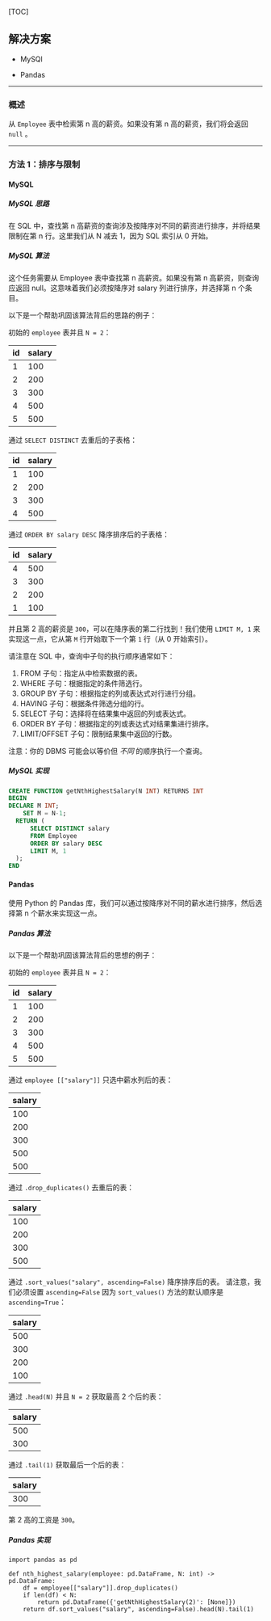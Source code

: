 [TOC]

## 解决方案

- MySQl

- Pandas

---

### 概述

从 `Employee` 表中检索第 n 高的薪资。如果没有第 n 高的薪资，我们将会返回 `null` 。

---

### 方法 1：排序与限制

#### MySQL

##### MySQL 思路

在 SQL 中，查找第 n 高薪资的查询涉及按降序对不同的薪资进行排序，并将结果限制在第 n 行。这里我们从 N 减去 1，因为 SQL 索引从 0 开始。

##### MySQL 算法

这个任务需要从 Employee 表中查找第 n 高薪资。如果没有第 n 高薪资，则查询应返回 null。这意味着我们必须按降序对 salary 列进行排序，并选择第 n 个条目。

以下是一个帮助巩固该算法背后的思路的例子：

初始的 `employee` 表并且 `N = 2`：

| id | salary |
|----|--------|
| 1  | 100    |
| 2  | 200    |
| 3  | 300    |
| 4  | 500    |
| 5  | 500    |

通过 `SELECT DISTINCT` 去重后的子表格：

| id | salary |
|----|--------|
| 1  | 100    |
| 2  | 200    |
| 3  | 300    |
| 4  | 500    |

通过 `ORDER BY salary DESC` 降序排序后的子表格：

| id | salary |
|----|--------|
| 4  | 500    |
| 3  | 300    |
| 2  | 200    |
| 1  | 100    |

并且第 2 高的薪资是 `300`，可以在降序表的第二行找到！我们使用 `LIMIT M, 1` 来实现这一点，它从第 `M` 行开始取下一个第 `1` 行（从 0 开始索引）。

请注意在 SQL 中，查询中子句的执行顺序通常如下：

1. FROM 子句：指定从中检索数据的表。
2. WHERE 子句：根据指定的条件筛选行。
3. GROUP BY 子句：根据指定的列或表达式对行进行分组。
4. HAVING 子句：根据条件筛选分组的行。
5. SELECT 子句：选择将在结果集中返回的列或表达式。
6. ORDER BY 子句：根据指定的列或表达式对结果集进行排序。
7. LIMIT/OFFSET 子句：限制结果集中返回的行数。

注意：你的 DBMS 可能会以等价但 *不同* 的顺序执行一个查询。

##### MySQL 实现

```Sql
CREATE FUNCTION getNthHighestSalary(N INT) RETURNS INT
BEGIN
DECLARE M INT; 
    SET M = N-1; 
  RETURN (
      SELECT DISTINCT salary
      FROM Employee
      ORDER BY salary DESC
      LIMIT M, 1
  );
END
```

#### Pandas

使用 Python 的 Pandas 库，我们可以通过按降序对不同的薪水进行排序，然后选择第 n 个薪水来实现这一点。

##### Pandas 算法

以下是一个帮助巩固该算法背后的思想的例子：

初始的 `employee` 表并且 `N = 2`：

| id | salary |
|----|--------|
| 1  | 100    |
| 2  | 200    |
| 3  | 300    |
| 4  | 500    |
| 5  | 500    |

通过 `employee [["salary"]]` 只选中薪水列后的表：

| salary |
|--------|
| 100    |
| 200    |
| 300    |
| 500    |
| 500    |

通过 `.drop_duplicates()` 去重后的表：

| salary |
|--------|
| 100    |
| 200    |
| 300    |
| 500    |

通过 `.sort_values("salary", ascending=False)` 降序排序后的表。 请注意，我们必须设置 `ascending=False` 因为 `sort_values()` 方法的默认顺序是 `ascending=True`：

| salary |
|--------|
| 500    |
| 300    |
| 200    |
| 100    |

通过 `.head(N)` 并且 `N = 2` 获取最高 2 个后的表：

| salary |
|--------|
| 500    |
| 300    |

通过 `.tail(1)` 获取最后一个后的表：

| salary |
|--------|
| 300    |

第 2 高的工资是 `300`。

##### Pandas 实现

```Python3
import pandas as pd

def nth_highest_salary(employee: pd.DataFrame, N: int) -> pd.DataFrame:
    df = employee[["salary"]].drop_duplicates()
    if len(df) < N:
        return pd.DataFrame({'getNthHighestSalary(2)': [None]})
    return df.sort_values("salary", ascending=False).head(N).tail(1)
```